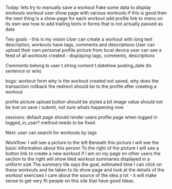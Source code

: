 
Today:
lets try to manually save a workout
Fake some data to display workouts 
workout user show page with various workouts
if this is good then the next thing is a show page for each workout
add profile link to menu on its own
see how to add trailing texts in forms that is not actually passed as data


Two goals - this is my vision
User can create a workout with long text description, workouts have tags, comments and descriptions
User can upload their own personal profile picture from local device
user can see a feed of all workouts created - displaying tags, comments, descriptions

Comments belong to user
t.string content
t.datetime posting_date (to sentence or w/e)

bugs: 
workout form
why is the workout created not saved, why does the transaction rollback 
the redirect should be to the profile after creating a workout

profile picture
upload button should be styled a bit
image value should not be lost on save / submit, not sure whats happening now

sessions:
default page should render users profile page when logged in 
logged_in_user? method needs to be fixed

Next:
user can search for workouts by tags 

Workflow: 
I will see a picture to the left
Beneath this picture I will see the basic information about this person
To the right of the picture I will see a button link to create a new workout if I am on my page
on other users the section to the right will show tiled workout summaries displayed in a uniform size
The summary tile says the goal, estimated time
I can click on these workouts and be taken to its show page and look at the details of the workout exercises
I care about the source of the idea a lot - it will make sense to get very fit people on this site that have good ideas. 
